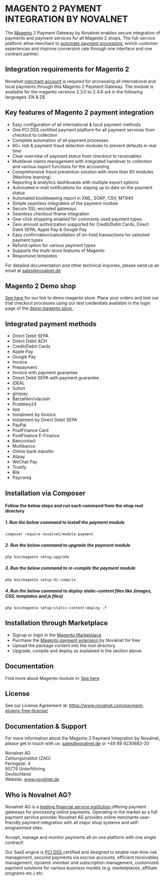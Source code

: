 # MAGENTO 2 PAYMENT INTEGRATION BY NOVALNET
The <a href="https://www.novalnet.com/modul/magento-2-payment">Magento</a> 2 Payment Gateway by Novalnet enables secure integration of payments and payment services for all Magento 2 shops. The full-service platform allow merchant to <a href="https://www.novalnet.de/produkte"> automate payment processing</a>, enrich customer experiences and improve conversion rate through one interface and one contract partner.

## Integration requirements for Magento 2
Novalnet <a href="https://www.novalnet.de/"> merchant account </a> is required for processing all international and local payments through this Magento 2 Payment Gateway. The module is available for the magento versions 2.3.0 to 2.4.6-p4 in the following languages: EN & DE

## Key features of Magento 2 payment integration
- Easy configuration of all international & local payment methods
- One PCI DSS certified payment platform for all payment services from checkout to collection
- Complete automation of all payment processes
- 60+ risk & payment fraud detection modules to prevent defaults in real time 
- Clear overview of payment status from checkout to receivables
- Multilevel claims management with integrated handover to collection and various export functions for the accounting
- Comprehensive fraud prevention solution with more than 60 modules (Machine learning) 
- Reporting & analytics dashboards with multiple export options
- Automated e-mail notifications for staying up to date on the payment status
- Automated bookkeeping report in XML, SOAP, CSV, MT940
- Simple seamless integration of the payment module
- Secure SSL-encoded gateways
- Seamless checkout Iframe integration
- One-click shopping enabled for commonly used payment types
- Zero amount authorization supported for Credit/Debit Cards, Direct Debit SEPA, Apple Pay & Google Pay
- Easy confirmation/cancellation of on-hold transactions for selected payment types
- Refund option for various payment types 
- Supports the multi-store features of Magento
- Responsive templates	

For detailed documentation and other technical inquiries, please send us an email at <a href="mailto:sales@novalnet.de"> sales@novalnet.de </a>

## Magento 2 Demo shop

<a href="https://www.novalnet.de/modul/magento-2-payment/"> See here </a> for our link to demo magento store. Place your orders and test our trial checkout processes using our test credentials available in the login page of the <a href="https://magento2.novalnet.de/"> demo magento store </a>.

## Integrated payment methods
- Direct Debit SEPA
- Direct Debit ACH
- Credit/Debit Cards 
- Apple Pay
- Google Pay
- Invoice 
- Prepayment
- Invoice with payment guarantee
- Direct Debit SEPA with payment guarantee
- iDEAL
- Sofort
- giropay
- Barzahlen/viacash
- Przelewy24
- eps
- Instalment by Invoice
- Instalment by Direct Debit SEPA
- PayPal
- PostFinance Card
- PostFinance E-Finance
- Bancontact
- Multibanco
- Online bank transfer
- Alipay
- WeChat Pay
- Trustly
- Blik
- Payconiq

## Installation via Composer

#### Follow the below steps and run each command from the shop root directory
 ##### 1. Run the below command to install the payment module
 ```
 composer require novalnet/module-payment
 ```
 ##### 2. Run the below command to upgrade the payment module
 ```
 php bin/magento setup:upgrade
 ```
 ##### 3. Run the below command to re-compile the payment module
 ```
 php bin/magento setup:di:compile
 ```
 ##### 4. Run the below command to deploy static-content files like (images, CSS, templates and js files)
 ```
 php bin/magento setup:static-content:deploy -f
 ```
 
 ## Installation through Marketplace
 - Signup or login in the <a href="https://marketplace.magento.com/">Magento Marketplace </a>
 - Purchase the <a href="https://marketplace.magento.com/novalnet-module-payment.html"> Magento payment extension </a> by Novalnet for free
 - Upload the package content into the root directory
 - Upgrade, compile and deploy as explained in the section above
 
 ## Documentation
Find more about Magento module in: <a href="https://commercemarketplace.adobe.com/media/catalog/product/novalnet-module-payment-13-2-1-ce/installation_guides.pdf?1711349872"> See here </a>

## License  
See our License Agreement at: https://www.novalnet.com/payment-plugins-free-license/

## Documentation & Support
For more information about the Magento 2 Payment Integration by Novalnet, please get in touch with us: <a href="mailto:sales@novalnet.de"> sales@novalnet.de </a> or +49 89 9230683-20<br>

Novalnet AG<br>
Zahlungsinstitut (ZAG)<br>
Feringastr. 4<br>
85774 Unterföhring<br>
Deutschland<br>
Website: www.novalnet.de 

## Who is Novalnet AG?
<p>Novalnet AG is a <a href="https://www.novalnet.de/zahlungsinstitut"> leading financial service institution </a> offering payment gateways for processing online payments. Operating in the market as a full payment service provider Novalnet AG provides online merchants user-friendly payment integration with all major shop systems and self-programmed sites.</p> 
<p>Accept, manage and monitor payments all on one platform with one single contract!</p>
<p>Our SaaS engine is <a href="https://www.novalnet.de/pci-dss-zertifizierung"> PCI DSS </a> certified and designed to enable real-time risk management, secured payments via escrow accounts, efficient receivables management, dynamic member and subscription management, customized payment solutions for various business models (e.g. marketplaces, affiliate programs etc.) etc.</p>
